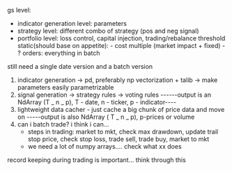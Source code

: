 gs level:

- indicator generation level: parameters
- strategy level: different combo of strategy (pos and neg signal)
- portfolio level: loss control, capital injection, trading/rebalance threshold
  static(should base on appetite): - cost multiple (market impact + fixed) - ?
  orders: everything in batch

still need a single date version and a batch version

1. indicator generation
   -> pd, preferably np vectorization + talib
   -> make parameters easily parametrizable
2. signal generation
   -> strategy rules
   -> voting rules
   ------output is an NdArray (T _ n _ p), T - date, n - ticker, p - indicator----
3. lightweight data cacher - just cache a big chunk of price data and move on
   -----output is also NdArray ( T _ n _ p), p-prices or volume
4. can i batch trade? i think i can...
   - steps in trading: market to mkt, check max drawdown, update trail stop price, check stop loss, trade sell, trade buy, market to mkt
   - we need a lot of numpy arrays.... check what xx does

record keeping during trading is important... think through this

